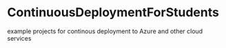 # ContinuousDeploymentForStudents
example projects for continous deployment to Azure and other cloud services
